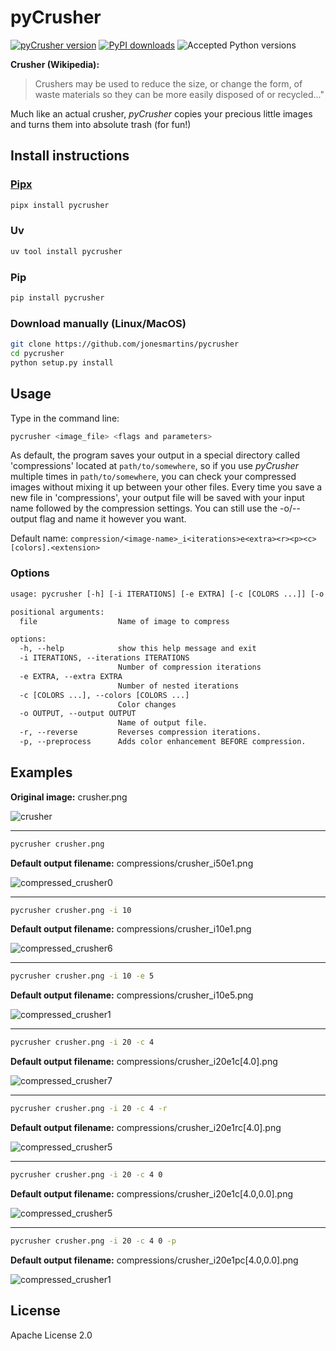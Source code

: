 # pyCrusher

[![pyCrusher version](https://img.shields.io/pypi/v/pycrusher.svg)](https://pypi.org/project/pycrusher)
[![PyPI downloads](https://static.pepy.tech/badge/pycrusher)](https://pepy.tech/project/pycrusher)
![Accepted Python versions](https://img.shields.io/pypi/pyversions/pycrusher.svg)

**Crusher (Wikipedia):**
>Crushers may be used to reduce the size, or change the form, of waste materials so they can be more easily disposed of or recycled..."

Much like an actual crusher, *pyCrusher* copies your precious little images and turns them into absolute trash (for fun!)

## Install instructions

### [Pipx](https://pipx.pypa.io/stable/)

```bash
pipx install pycrusher
```

### Uv

```bash
uv tool install pycrusher
```

### Pip

```bash
pip install pycrusher
```

### Download manually (Linux/MacOS)

```bash
git clone https://github.com/jonesmartins/pycrusher
cd pycrusher
python setup.py install
```

## Usage

Type in the command line:

```bash
pycrusher <image_file> <flags and parameters>
```

As default, the program saves your output in a special directory called 'compressions' located at `path/to/somewhere`, so if you use *pyCrusher* multiple times in `path/to/somewhere`, you can check your compressed images without mixing it up between your other files.
Every time you save a new file in 'compressions', your output file will be saved with your input name followed by the compression settings. You can still use the -o/--output flag and name it however you want.

Default name: `compression/<image-name>_i<iterations>e<extra><r><p><c>[colors].<extension>`

### Options

```txt
usage: pycrusher [-h] [-i ITERATIONS] [-e EXTRA] [-c [COLORS ...]] [-o OUTPUT] [-r] [-p] file

positional arguments:
  file                  Name of image to compress

options:
  -h, --help            show this help message and exit
  -i ITERATIONS, --iterations ITERATIONS
                        Number of compression iterations
  -e EXTRA, --extra EXTRA
                        Number of nested iterations
  -c [COLORS ...], --colors [COLORS ...]
                        Color changes
  -o OUTPUT, --output OUTPUT
                        Name of output file.
  -r, --reverse         Reverses compression iterations.
  -p, --preprocess      Adds color enhancement BEFORE compression.
```

## Examples

**Original image:** crusher.png

![crusher](https://cloud.githubusercontent.com/assets/15959626/22045694/f78ef41c-dd02-11e6-9594-cd6b00e02884.png)

---

```bash
pycrusher crusher.png
```

**Default output filename:**   compressions/crusher_i50e1.png

![compressed_crusher0](https://cloud.githubusercontent.com/assets/15959626/22045698/fa458d24-dd02-11e6-8265-fdf3b902cded.jpg)

---

```bash
pycrusher crusher.png -i 10
```

**Default output filename:**  compressions/crusher_i10e1.png

![compressed_crusher6](https://cloud.githubusercontent.com/assets/15959626/22045854/0fc4f148-dd04-11e6-9e4d-fd60504fc2d5.jpg)

---

```bash
pycrusher crusher.png -i 10 -e 5
```

**Default output filename:**   compressions/crusher_i10e5.png

![compressed_crusher1](https://cloud.githubusercontent.com/assets/15959626/22045717/1883c198-dd03-11e6-9e76-4a6cb20c0413.jpg)

---

```bash
pycrusher crusher.png -i 20 -c 4
```

**Default output filename:**  compressions/crusher_i20e1c[4.0].png

![compressed_crusher7](https://cloud.githubusercontent.com/assets/15959626/22045906/63ef3a76-dd04-11e6-9ed0-4080a7c92ab9.jpg)

---

```bash
pycrusher crusher.png -i 20 -c 4 -r
```

**Default output filename:** compressions/crusher_i20e1rc[4.0].png

![compressed_crusher5](https://cloud.githubusercontent.com/assets/15959626/22492147/6bc72270-e80f-11e6-8e64-fa678fa03b0a.png)

---

```bash
pycrusher crusher.png -i 20 -c 4 0
```

**Default output filename:**  compressions/crusher_i20e1c[4.0,0.0].png

![compressed_crusher5](https://cloud.githubusercontent.com/assets/15959626/22045830/d62aae5a-dd03-11e6-8efd-a3fb90b42f0b.jpg)

---

```bash
pycrusher crusher.png -i 20 -c 4 0 -p
```

**Default output filename:**  compressions/crusher_i20e1pc[4.0,0.0].png

![compressed_crusher1](https://cloud.githubusercontent.com/assets/15959626/22492096/1640df30-e80f-11e6-94b5-3adedc6771b4.png)

## License

Apache License 2.0
